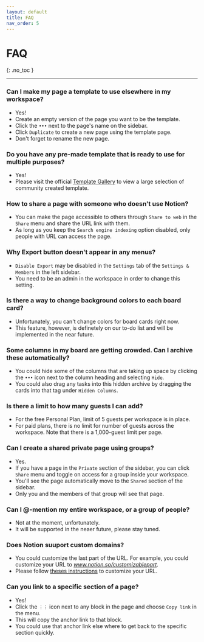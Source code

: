 ```yaml
---
layout: default
title: FAQ
nav_order: 5
---
```


# FAQ

{: .no_toc }


---

### Can I make my page a template to use elsewhere in my workspace?
- Yes!
- Create an empty version of the page you want to be the template.
- Click the `•••` next to the page's name on the sidebar.
- Click `Duplicate` to create a new page using the template page.
- Don't forget to rename the new page.

### Do you have any pre-made template that is ready to use for multiple purposes?
- Yes!
- Please visit the official [Template Gallery](https://www.notion.so/templates) to view a large selection of community created template.

### How to share a page with someone who doesn't use Notion?
- You can make the page accessible to others through `Share to web` in the `Share` menu and share the URL link with them.
- As long as you keep the `Search engine indexing` option disabled, only people with URL can access the page.

### Why Export button doesn't appear in any menus?
- `Disable Export` may be disabled in the `Settings` tab of the `Settings & Members` in the left sidebar.
- You need to be an admin in the workspace in order to change this setting.

### Is there a way to change background colors to each board card?
- Unfortunately, you can't change colors for board cards right now. 
- This feature, however, is definetely on our to-do list and will be implemented in the near future.

### Some columns in my board are getting crowded. Can I archive these automatically?
- You could hide some of the columns that are taking up space by clicking the `•••` icon next to the column heading and selecting `Hide`.
- You could also drag any tasks into this hidden archive by dragging the cards into that tag under `Hidden Columns`.

### Is there a limit to how many guests I can add?
- For the free Personal Plan, limit of 5 guests per workspace is in place.
- For paid plans, there is no limit for number of guests across the workspace. Note that there is a 1,000-guest limit per page.

### Can I create a shared private page using groups?
- Yes. 
- If you have a page in the `Private` section of the sidebar, you can click `Share` menu and toggle on access for a group inside your workspace.
- You'll see the page automatically move to the `Shared` section of the sidebar.
- Only you and the members of that group will see that page.

### Can I @-mention my entire workspace, or a group of people?
- Not at the moment, unfortunately. 
- It will be supported in the neaer future, please stay tuned.

### Does Notion suuport custom domains?
- You could customize the last part of the URL. For example, you could customize your URL to _www.notion.so/customizablepart_.
- Please follow [theses instructions](https://www.notion.so/Workspace-settings-security-b0a64a148cad461cb6e9df74f7372ecf) to customize your URL.

### Can you link to a specific section of a page?
- Yes!
- Click the `⋮⋮` icon next to any block in the page and choose `Copy link` in the menu.
- This will copy the anchor link to that block.
- You could use that anchor link else where to get back to the specific section quickly.
